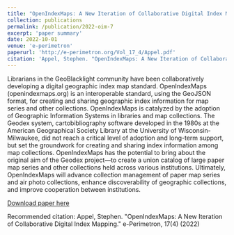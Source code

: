 ```yaml
---
title: "OpenIndexMaps: A New Iteration of Collaborative Digital Index Mapping"
collection: publications
permalink: /publication/2022-oim-7
excerpt: 'paper summary'
date: 2022-10-01
venue: 'e-perimetron'
paperurl: 'http://e-perimetron.org/Vol_17_4/Appel.pdf'
citation: 'Appel, Stephen. "OpenIndexMaps: A New Iteration of Collaborative Digital Index Mapping." e-Perimetron, 17(4) (2022)'
---
```

Librarians in the GeoBlacklight community have been collaboratively developing a
digital geographic index map standard. OpenIndexMaps (openindexmaps.org) is an interoperable standard, using the GeoJSON format, for creating and sharing geographic index information for map series and other collections. OpenIndexMaps is catalyzed by the adoption of
Geographic Information Systems in libraries and map collections. The Geodex system, cartobibliography software developed in the 1980s at the American Geographical Society Library at
the University of Wisconsin-Milwaukee, did not reach a critical level of adoption and long-term support, but set the groundwork for creating and sharing index information among map
collections. OpenIndexMaps has the potential to bring about the original aim of the Geodex
project—to create a union catalog of large paper map series and other collections held across
various institutions. Ultimately, OpenIndexMaps will advance collection management of paper
map series and air photo collections, enhance discoverability of geographic collections, and
improve cooperation between institutions.

[Download paper here](http://e-perimetron.org/Vol_17_4/Appel.pdf)

Recommended citation: Appel, Stephen. "OpenIndexMaps: A New Iteration of Collaborative Digital Index Mapping." e-Perimetron, 17(4) (2022)